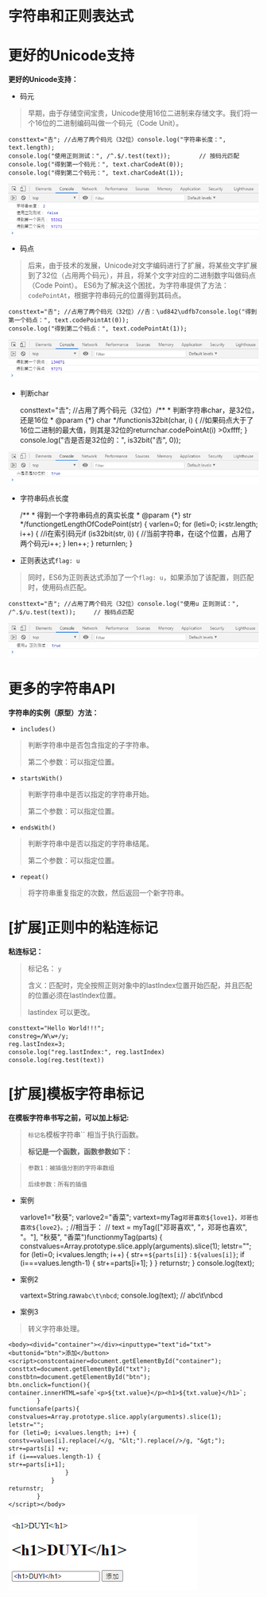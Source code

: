 # 字符串和正则表达式 
# 更好的Unicode支持

**更好的Unicode支持：**

- 码元

> 早期，由于存储空间宝贵，Unicode使用16位二进制来存储文字。我们将一个16位的二进制编码叫做一个码元（Code Unit）。

    consttext="𠮷"; //占用了两个码元（32位）console.log("字符串长度：", text.length);
    console.log("使用正则测试：", /^.$/.test(text));        // 按码元匹配console.log("得到第一个码元：", text.charCodeAt(0));
    console.log("得到第二个码元：", text.charCodeAt(1));

![image.png](../.gitbook/assets/1600651830007-901aae3c-f1eb-4b8b-a196-91af7fb50856.png)

- 码点

> 后来，由于技术的发展，Unicode对文字编码进行了扩展，将某些文字扩展到了32位（占用两个码元），并且，将某个文字对应的二进制数字叫做码点（Code Point）。
> ES6为了解决这个困扰，为字符串提供了方法：`codePointAt`，根据字符串码元的位置得到其码点。

    consttext="𠮷"; //占用了两个码元（32位）//𠮷：\ud842\udfb7console.log("得到第一个码点：", text.codePointAt(0));
    console.log("得到第二个码点：", text.codePointAt(1));

![image.png](../.gitbook/assets/1600651883312-65f3882a-4f0a-4481-8ecf-aaf2ab8fef17.png)

- 判断char

    consttext="𠮷"; //占用了两个码元（32位）/** * 判断字符串char，是32位，还是16位 * @param {*} char  */functionis32bit(char, i) {
    //如果码点大于了16位二进制的最大值，则其是32位的returnchar.codePointAt(i) >0xffff;
    }
    console.log("𠮷是否是32位的：", is32bit("𠮷", 0));

![image.png](../.gitbook/assets/1600652032283-1b047b4e-2529-44d7-b285-5d39a5edc8eb.png)

- 字符串码点长度

    /** * 得到一个字符串码点的真实长度 * @param {*} str  */functiongetLengthOfCodePoint(str) {
    varlen=0;
    for (leti=0; i<str.length; i++) {
    //i在索引码元if (is32bit(str, i)) {
    //当前字符串，在i这个位置，占用了两个码元i++;
            }
    len++;
        }
    returnlen;
    }

- 正则表达式`flag: u`

> 同时，ES6为正则表达式添加了一个`flag: u`，如果添加了该配置，则匹配时，使用码点匹配。

    consttext="𠮷"; //占用了两个码元（32位）console.log("使用u 正则测试：", /^.$/u.test(text));     // 按码点匹配

![image.png](../.gitbook/assets/1600652178063-05ab151b-5d7a-4131-ab29-a2e9ec635d6a.png)

# 更多的字符串API

**字符串的实例（原型）方法：**

- `includes()`

> 判断字符串中是否包含指定的子字符串。
> 
> 第二个参数：可以指定位置。

- `startsWith()`

> 判断字符串中是否以指定的字符串开始。
> 
> 第二个参数：可以指定位置。

- `endsWith()`

> 判断字符串中是否以指定的字符串结尾。
> 
> 第二个参数：可以指定位置。

- `repeat()`​

> 将字符串重复指定的次数，然后返回一个新字符串。

# [扩展]正则中的粘连标记

**粘连标记：**

> 标记名： `y`
> 
> 
> 
> 
> 含义：匹配时，完全按照正则对象中的lastIndex位置开始匹配，并且匹配的位置必须在lastIndex位置。
> 
> 
> 
> 
> lastindex 可以更改。

    consttext="Hello World!!!";
    constreg=/W\w+/y;
    reg.lastIndex=3;
    console.log("reg.lastIndex:", reg.lastIndex)
    console.log(reg.test(text))

#  [扩展]模板字符串标记

**在模板字符串书写之前，可以加上标记:**

> `标记名`模板字符串``            相当于执行函数。
> 
> 
> 
> 
> **标记是一个函数，函数参数如下：**

>     参数1：被插值分割的字符串数组
> 
>     后续参数：所有的插值

- 案例

    varlove1="秋葵";
    varlove2="香菜";
    vartext=myTag`邓哥喜欢${love1}，邓哥也喜欢${love2}。`;
    //相当于： // text = myTag(["邓哥喜欢", "，邓哥也喜欢", "。"], "秋葵", "香菜")functionmyTag(parts) {
    constvalues=Array.prototype.slice.apply(arguments).slice(1);
    letstr="";
    for (leti=0; i<values.length; i++) {
    str+=`${parts[i]}：${values[i]}`;
    if (i===values.length-1) {
    str+=parts[i+1];
            }
        }
    returnstr;
    }
    console.log(text);

- 案例2 

    vartext=String.raw`abc\t\nbcd`;
    console.log(text);      // abc\t\nbcd

- 案例3

> 转义字符串处理。

    <body><divid="container"></div><inputtype="text"id="txt"><buttonid="btn">添加</button><script>constcontainer=document.getElementById("container");
    consttxt=document.getElementById("txt");
    constbtn=document.getElementById("btn");
    btn.onclick=function(){
    container.innerHTML=safe`<p>${txt.value}</p><h1>${txt.value}</h1>`;
            }
    functionsafe(parts){
    constvalues=Array.prototype.slice.apply(arguments).slice(1);
    letstr="";
    for (leti=0; i<values.length; i++) {
    constv=values[i].replace(/</g, "&lt;").replace(/>/g, "&gt;");
    str+=parts[i] +v;
    if (i===values.length-1) {
    str+=parts[i+1];
                    }
                }
    returnstr;
            }
    </script></body>

![image.png](../.gitbook/assets/1600654725465-6854c30a-e460-4fdd-bd49-93a61d9210ea.png)